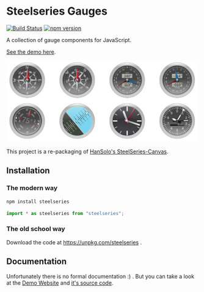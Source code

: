 
# Steelseries Gauges

[![Build Status](https://travis-ci.org/nicolas-van/steelseries.svg?branch=master)](https://travis-ci.org/nicolas-van/steelseries) [![npm version](https://img.shields.io/npm/v/steelseries.svg)](https://www.npmjs.com/package/steelseries)

A collection of gauge components for JavaScript.

[See the demo here](https://nicolas-van.github.io/steelseries/).

![gauges](./gauges.png)

This project is a re-packaging of [HanSolo's SteelSeries-Canvas](https://github.com/HanSolo/SteelSeries-Canvas).

## Installation

### The modern way

```bash
npm install steelseries
```

```javascript
import * as steelseries from "steelseries";
```

### The old school way

Download the code at https://unpkg.com/steelseries .

## Documentation

Unfortunately there is no formal documentation :) . But you can take a look at the [Demo Website](https://nicolas-van.github.io/steelseries/) and [it's source code](https://github.com/nicolas-van/steelseries/tree/develop/srcdocs).
